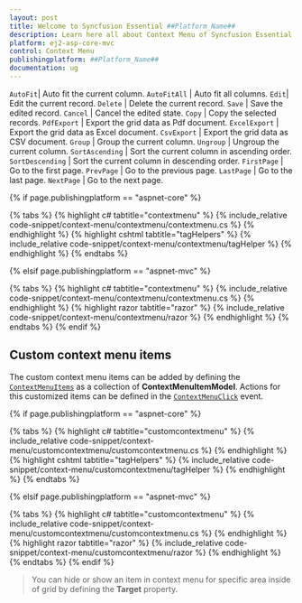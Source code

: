 ```yaml
---
layout: post
title: Welcome to Syncfusion Essential ##Platform_Name##
description: Learn here all about Context Menu of Syncfusion Essential ##Platform_Name## widgets based on HTML5 and jQuery.
platform: ej2-asp-core-mvc
control: Context Menu
publishingplatform: ##Platform_Name##
documentation: ug
---
```


`AutoFit`|  Auto fit the current column.
`AutoFitAll` | Auto fit all columns.
`Edit`|  Edit the current record.
`Delete` | Delete the current record.
`Save` | Save the edited record.
`Cancel` | Cancel the edited state.
`Copy` | Copy the selected records.
`PdfExport` | Export the grid data as Pdf document.
`ExcelExport` | Export the grid data as Excel document.
`CsvExport` | Export the grid data as CSV document.
`Group` | Group the current column.
`Ungroup` | Ungroup the current column.
`SortAscending` | Sort the current column in ascending order.
`SortDescending` | Sort the current column in descending order.
`FirstPage` | Go to the first page.
`PrevPage` | Go to the previous page.
`LastPage` | Go to the last page.
`NextPage` | Go to the next page.

{% if page.publishingplatform == "aspnet-core" %}

{% tabs %}
{% highlight c# tabtitle="contextmenu" %}
{% include_relative code-snippet/context-menu/contextmenu/contextmenu.cs %}
{% endhighlight %}
{% highlight cshtml tabtitle="tagHelpers" %}
{% include_relative code-snippet/context-menu/contextmenu/tagHelper %}
{% endhighlight %}
{% endtabs %}

{% elsif page.publishingplatform == "aspnet-mvc" %}

{% tabs %}
{% highlight c# tabtitle="contextmenu" %}
{% include_relative code-snippet/context-menu/contextmenu/contextmenu.cs %}
{% endhighlight %}
{% highlight razor tabtitle="razor" %}
{% include_relative code-snippet/context-menu/contextmenu/razor %}
{% endhighlight %}
{% endtabs %}
{% endif %}



## Custom context menu items

The custom context menu items can be added by defining the [`ContextMenuItems`](https://help.syncfusion.com/cr/aspnetcore-js2/Syncfusion.EJ2.Grids.Grid.html#Syncfusion_EJ2_Grids_Grid_ContextMenuItems) as a collection of
**ContextMenuItemModel**.
Actions for this customized items can be defined in the [`ContextMenuClick`](https://help.syncfusion.com/cr/aspnetcore-js2/Syncfusion.EJ2.Grids.Grid.html#Syncfusion_EJ2_Grids_Grid_ContextMenuClick) event.

{% if page.publishingplatform == "aspnet-core" %}

{% tabs %}
{% highlight c# tabtitle="customcontextmenu" %}
{% include_relative code-snippet/context-menu/customcontextmenu/customcontextmenu.cs %}
{% endhighlight %}
{% highlight cshtml tabtitle="tagHelpers" %}
{% include_relative code-snippet/context-menu/customcontextmenu/tagHelper %}
{% endhighlight %}
{% endtabs %}

{% elsif page.publishingplatform == "aspnet-mvc" %}

{% tabs %}
{% highlight c# tabtitle="customcontextmenu" %}
{% include_relative code-snippet/context-menu/customcontextmenu/customcontextmenu.cs %}
{% endhighlight %}
{% highlight razor tabtitle="razor" %}
{% include_relative code-snippet/context-menu/customcontextmenu/razor %}
{% endhighlight %}
{% endtabs %}
{% endif %}



> You can hide or show an item in context menu for specific area inside of grid by defining the **Target** property.

